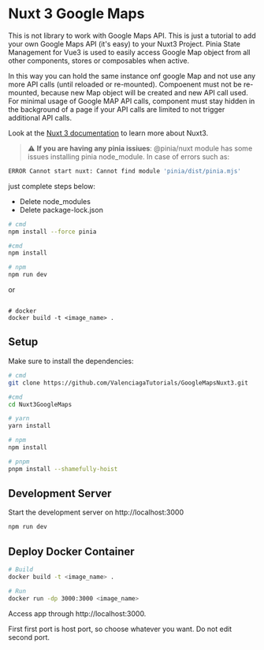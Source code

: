 # Nuxt 3 Google Maps

This is not library to work with Google Maps API. This is just a tutorial to add your own Google Maps API (it's easy) to your Nuxt3 Project. Pinia State Management for Vue3 is used to easily access Google Map object from all other components, stores or composables when active.

In this way you can hold the same instance onf google Map and not use any more API calls (until reloaded or re-mounted). Compoenent must not be re-mounted, because new Map object will be created and new API call used. For minimal usage of Google MAP API calls, component must stay hidden in the background of a page if your API calls are limited to not trigger additional API calls.

Look at the [Nuxt 3 documentation](https://nuxt.com/docs/getting-started/introduction) to learn more about Nuxt3.

> :warning: **If you are having any pinia issiues**: @pinia/nuxt module has some issues installing pinia node_module. In case of errors such as:

```bash
ERROR Cannot start nuxt: Cannot find module 'pinia/dist/pinia.mjs'
```

just complete steps below:

-   Delete node_modules
-   Delete package-lock.json

```bash
# cmd
npm install --force pinia

#cmd
npm install

# npm
npm run dev
```

or

```

# docker
docker build -t <image_name> .

```

## Setup

Make sure to install the dependencies:

```bash
# cmd
git clone https://github.com/ValenciagaTutorials/GoogleMapsNuxt3.git

#cmd
cd Nuxt3GoogleMaps

# yarn
yarn install

# npm
npm install

# pnpm
pnpm install --shamefully-hoist
```

## Development Server

Start the development server on http://localhost:3000

```bash
npm run dev
```

## Deploy Docker Container

```bash
# Build
docker build -t <image_name> .

# Run
docker run -dp 3000:3000 <image_name>
```

Access app through http://localhost:3000.

First first port is host port, so choose whatever you want. Do not edit second port.
